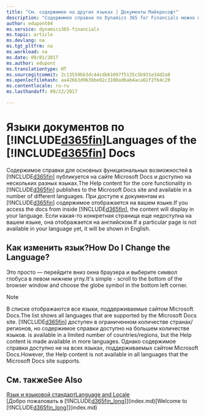 ```yaml
---
title: "См. содержимое на других языках | Документы Майкрософт"
description: "Содержимое справки по Dynamics 365 for Financials можно просматривать на других языках."
author: edupont04
ms.service: dynamics365-financials
ms.topic: article
ms.devlang: na
ms.tgt_pltfrm: na
ms.workload: na
ms.date: 09/01/2017
ms.author: edupont
ms.translationtype: HT
ms.sourcegitcommit: 2c13559bb3dc44cdb61697f5135c5b931e34d2a8
ms.openlocfilehash: aa426b3d963bbe02c3100ad6ab4aca61f2fb4c20
ms.contentlocale: ru-ru
ms.lasthandoff: 09/22/2017

---
```

# <a name="languages-of-the-included365finincludesd365finmdmd-docs"></a><span data-ttu-id="587e4-103">Языки документов по [!INCLUDE[d365fin](includes/d365fin_md.md)]</span><span class="sxs-lookup"><span data-stu-id="587e4-103">Languages of the [!INCLUDE[d365fin](includes/d365fin_md.md)] Docs</span></span>
<span data-ttu-id="587e4-104">Содержимое справки для основных функциональных возможностей в [!INCLUDE[d365fin](includes/d365fin_md.md)] публикуется на сайте Microsoft Docs и доступно на нескольких разных языках.</span><span class="sxs-lookup"><span data-stu-id="587e4-104">The Help content for the core functionality in [!INCLUDE[d365fin](includes/d365fin_md.md)] publishes to the Microsoft Docs site and available in a number of different languages.</span></span> <span data-ttu-id="587e4-105">При доступе к документам из [!INCLUDE[d365fin](includes/d365fin_md.md)] содержимое отображается на вашем языке.</span><span class="sxs-lookup"><span data-stu-id="587e4-105">If you access the docs from inside [!INCLUDE[d365fin](includes/d365fin_md.md)], the content will display in your language.</span></span> <span data-ttu-id="587e4-106">Если какая-то конкретная страница еще недоступна на вашем языке, она отображается на английском.</span><span class="sxs-lookup"><span data-stu-id="587e4-106">If a particular page is not available in your language yet, it will be shown in English.</span></span>

## <a name="how-do-i-change-the-language"></a><span data-ttu-id="587e4-107">Как изменить язык?</span><span class="sxs-lookup"><span data-stu-id="587e4-107">How Do I Change the Language?</span></span>
<span data-ttu-id="587e4-108">Это просто — перейдите вниз окна браузера и выберите символ глобуса в левом нижнем углу.</span><span class="sxs-lookup"><span data-stu-id="587e4-108">It's simple - scroll to the bottom of the browser window and choose the globe symbol in the bottom left corner.</span></span>

> [!NOTE]  
> <span data-ttu-id="587e4-109">В списке отображаются все языки, поддерживаемые сайтом Microsoft Docs.</span><span class="sxs-lookup"><span data-stu-id="587e4-109">The list shows all languages that are supported by the Microsoft Docs site.</span></span> [!INCLUDE[d365fin](includes/d365fin_md.md)]<span data-ttu-id="587e4-110"> доступен в ограниченном количестве странах/регионов, но содержимое справки доступно на большем количестве языков.</span><span class="sxs-lookup"><span data-stu-id="587e4-110"> is available in a limited number of countries/regions, but the Help content is made available in more languages.</span></span> <span data-ttu-id="587e4-111">Однако содержимое справки доступно не на всех языках, поддерживаемых сайтом Microsoft Docs.</span><span class="sxs-lookup"><span data-stu-id="587e4-111">However, the Help content is not available in all languages that the Microsoft Docs site supports.</span></span>

## <a name="see-also"></a><span data-ttu-id="587e4-112">См. также</span><span class="sxs-lookup"><span data-stu-id="587e4-112">See Also</span></span>
[<span data-ttu-id="587e4-113">Язык и языковой стандарт</span><span class="sxs-lookup"><span data-stu-id="587e4-113">Language and Locale</span></span>](about-locale-language.md)  
<span data-ttu-id="587e4-114">[Добро пожаловать в [!INCLUDE[d365fin_long](includes/d365fin_long_md.md)]](index.md)</span><span class="sxs-lookup"><span data-stu-id="587e4-114">[Welcome to [!INCLUDE[d365fin_long](includes/d365fin_long_md.md)]](index.md)</span></span>  

